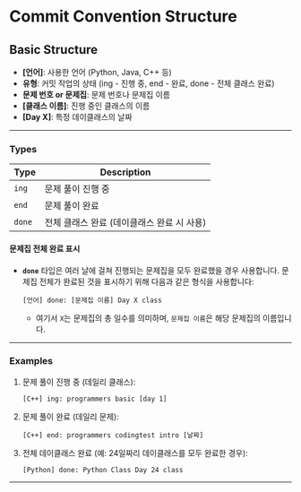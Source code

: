 # Commit Convention Structure

## Basic Structure
- **[언어]**: 사용한 언어 (Python, Java, C++ 등)
- **유형**: 커밋 작업의 상태 (ing - 진행 중, end - 완료, done - 전체 클래스 완료)
- **문제 번호 or 문제집**: 문제 번호나 문제집 이름
- **[클래스 이름]**: 진행 중인 클래스의 이름
- **[Day X]**: 특정 데이클래스의 날짜
---
### **Types**
| Type        | Description                               |
|-------------|-------------------------------------------|
| `ing`       | 문제 풀이 진행 중                         |
| `end`       | 문제 풀이 완료                            |
| `done`      | 전체 클래스 완료 (데이클래스 완료 시 사용) |

#### 문제집 전체 완료 표시
- **`done`** 타입은 여러 날에 걸쳐 진행되는 문제집을 모두 완료했을 경우 사용합니다. 문제집 전체가 완료된 것을 표시하기 위해 다음과 같은 형식을 사용합니다:

    ```
    [언어] done: [문제집 이름] Day X class
    ```
  - 여기서 `X`는 문제집의 총 일수를 의미하며, `문제집 이름`은 해당 문제집의 이름입니다.
---
### Examples

1. 문제 풀이 진행 중 (데일리 클래스):

    ```
    [C++] ing: programmers basic [day 1]
    ```

2. 문제 풀이 완료 (데일리 문제):

    ```
    [C++] end: programmers codingtest intro [날짜]
    ```

3. 전체 데이클래스 완료 (예: 24일짜리 데이클래스를 모두 완료한 경우):
    ```
    [Python] done: Python Class Day 24 class
    ``` 
---